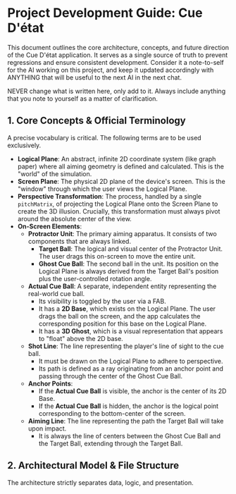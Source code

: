 # Project Development Guide: Cue D'état

This document outlines the core architecture, concepts, and future direction of the Cue D'état
application. It serves as a single source of truth to prevent regressions and ensure consistent
development. Consider it a note-to-self for the AI working on this project, and keep it updated
accordingly with ANYTHING that will be useful to the next AI in the next chat.

NEVER change what is written here, only add to it. Always include anything that you note to yourself as a matter of clarification.

## 1. Core Concepts & Official Terminology

A precise vocabulary is critical. The following terms are to be used exclusively.

* **Logical Plane**: An abstract, infinite 2D coordinate system (like graph paper) where all aiming
  geometry is defined and calculated. This is the "world" of the simulation.
* **Screen Plane**: The physical 2D plane of the device's screen. This is the "window" through which
  the user views the Logical Plane.
* **Perspective Transformation**: The process, handled by a single `pitchMatrix`, of projecting the
  Logical Plane onto the Screen Plane to create the 3D illusion. Crucially, this transformation must
  always pivot around the absolute center of the view.
* **On-Screen Elements**:
    * **Protractor Unit**: The primary aiming apparatus. It consists of two components that are
      always linked.
        * **Target Ball**: The logical and visual center of the Protractor Unit. The user drags this
          on-screen to move the entire unit.
        * **Ghost Cue Ball**: The second ball in the unit. Its position on the Logical Plane is
          always derived from the Target Ball's position plus the user-controlled rotation angle.
    * **Actual Cue Ball**: A separate, independent entity representing the real-world cue ball.
        * Its visibility is toggled by the user via a FAB.
      * It has a **2D Base**, which exists on the Logical Plane. The user drags the ball on the
        screen, and the app calculates the corresponding position for this base on the Logical
        Plane.
      * It has a **3D Ghost**, which is a visual representation that appears to "float" above the 2D
        base.
    * **Shot Line**: The line representing the player's line of sight to the cue ball.
        * It must be drawn on the Logical Plane to adhere to perspective.
      * Its path is defined as a ray originating from an anchor point and passing through the center
        of the Ghost Cue Ball.
    * **Anchor Points**:
        * If the **Actual Cue Ball** is visible, the anchor is the center of its 2D Base.
      * If the **Actual Cue Ball** is hidden, the anchor is the logical point corresponding to the
        bottom-center of the screen.
    * **Aiming Line**: The line representing the path the Target Ball will take upon impact.
        * It is always the line of centers between the Ghost Cue Ball and the Target Ball, extending
          through the Target Ball.

## 2. Architectural Model & File Structure

The architecture strictly separates data, logic, and presentation.